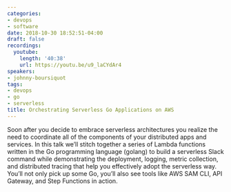 ```yaml
---
categories:
- devops
- software
date: 2018-10-30 18:52:51-04:00
draft: false
recordings:
  youtube:
    length: '40:38'
    url: https://youtu.be/u9_laCYdAr4
speakers:
- johnny-boursiquot
tags:
- devops
- go
- serverless
title: Orchestrating Serverless Go Applications on AWS
---
```



Soon after you decide to embrace serverless architectures you realize the need to coordinate all of the components of your distributed apps and services. In this talk we’ll stitch together a series of Lambda functions written in the Go programming language (golang) to build a serverless Slack command while demonstrating the deployment, logging, metric collection, and distributed tracing that help you effectively adopt the serverless way. You’ll not only pick up some Go, you’ll also see tools like AWS SAM CLI, API Gateway, and Step Functions in action.
